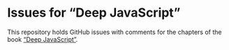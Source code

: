 # Issues for “Deep JavaScript”

This repository holds GitHub issues with comments for the chapters of the book [“Deep JavaScript”](https://exploringjs.com/deep-js/).